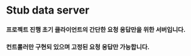 # Stub data server

### 프로젝트 진행 초기 클라이언트의 간단한 요청 응답만을 위한 서버입니다.

### 컨트롤러만 구현되 있으며 고정된 요청 응답만 가능합니다.
